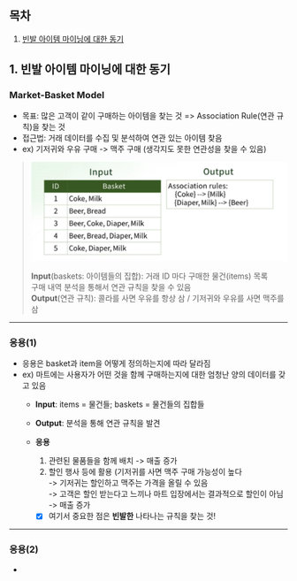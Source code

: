 ## 목차
1. [빈발 아이템 마이닝에 대한 동기](#1-빈발-아이템-마이닝에-대한-동기)

## 1. 빈발 아이템 마이닝에 대한 동기
### Market-Basket Model
- 목표: 많은 고객이 같이 구매하는 아이템을 찾는 것 => Association Rule(연관 규칙)을 찾는 것
- 접근법: 거래 데이터를 수집 및 분석하여 연관 있는 아이템 찾음
- ex) 기저귀와 우유 구매 -> 맥주 구매 (생각지도 못한 연관성을 찾을 수 있음)
> ![예시](./src/market_basket_model1.png)
> 
> **Input**(baskets: 아이템들의 집합): 거래 ID 마다 구매한 물건(items) 목록    
> 구매 내역 분석을 통해서 연관 규칙을 찾을 수 있음     
> **Output**(연관 규칙): 콜라를 사면 우유를 항상 삼 / 기저귀와 우유를 사면 맥주를 삼    

---
### 응용(1)
- 응용은 basket과 item을 어떻게 정의하는지에 따라 달라짐
- ex) 마트에는 사용자가 어떤 것을 함께 구매하는지에 대한 엄청난 양의 데이터를 갖고 있음
    - **Input**: items = 물건들; baskets = 물건들의 집합들
    - **Output**: 분석을 통해 연관 규칙을 발견
    - **응용**
        1. 관련된 물품들을 함께 배치 -> 매출 증가
        2. 할인 행사 등에 활용 (기저귀를 사면 맥주 구매 가능성이 높다   
            -> 기저귀는 할인하고 맥주는 가격을 올릴 수 있음   
            -> 고객은 할인 받는다고 느끼나 마트 입장에서는 결과적으로 할인이 아님   
            -> 매출 증가   
        
        - [X] 여기서 중요한 점은 **빈발한** 나타나는 규칙을 찾는 것!

---
### 응용(2)
 - 